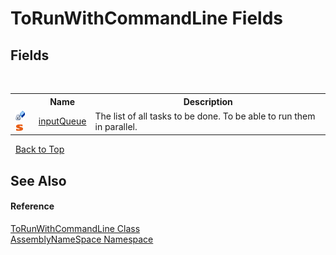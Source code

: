 # ToRunWithCommandLine Fields
 


## Fields
&nbsp;<table><tr><th></th><th>Name</th><th>Description</th></tr><tr><td>![Private field](media/privfield.gif "Private field")![Static member](media/static.gif "Static member")</td><td><a href="45be83a7-2a53-8021-0a7a-cf1877c1df31">inputQueue</a></td><td>
The list of all tasks to be done. To be able to run them in parallel.</td></tr></table>&nbsp;
<a href="#torunwithcommandline-fields">Back to Top</a>

## See Also


#### Reference
<a href="8ec59c9e-dba6-271d-8915-a73991424149">ToRunWithCommandLine Class</a><br /><a href="6bcc80ef-5cfd-db5f-1eb2-7297d1c16397">AssemblyNameSpace Namespace</a><br />
